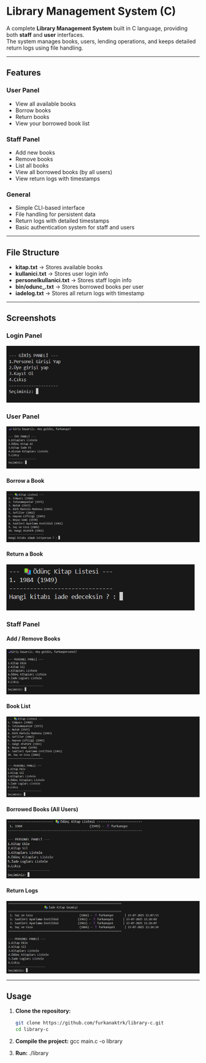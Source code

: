 
# Library Management System (C)

A complete **Library Management System** built in C language, providing both **staff** and **user** interfaces.  
The system manages books, users, lending operations, and keeps detailed return logs using file handling.

---

## Features
### User Panel
- View all available books
- Borrow books
- Return books
- View your borrowed book list

### Staff Panel
- Add new books
- Remove books
- List all books
- View all borrowed books (by all users)
- View return logs with timestamps

### General
- Simple CLI-based interface
- File handling for persistent data
- Return logs with detailed timestamps
- Basic authentication system for staff and users

---

## File Structure
- **kitap.txt** → Stores available books  
- **kullanici.txt** → Stores user login info  
- **personelkullanici.txt** → Stores staff login info  
- **bin/odunc_<username>.txt** → Stores borrowed books per user  
- **iadelog.txt** → Stores all return logs with timestamp  

---

## Screenshots

### Login Panel
![Login Panel](screenshots/1.png)

### User Panel
![User Panel](screenshots/3.png)
#### Borrow a Book
![Borrow Book](screenshots/4.png)

#### Return a Book
![Return Book](screenshots/8.png)

### Staff Panel
#### Add / Remove Books
![Staff Panel](screenshots/2.png)

#### Book List
![Book List](screenshots/5.png)

#### Borrowed Books (All Users)
![Borrowed Books](screenshots/6.png)

#### Return Logs
![Return Logs](screenshots/7.png)

---

## Usage
1. **Clone the repository:**
   ```bash
   git clone https://github.com/furkanaktrk/library-c.git
   cd library-c
2. **Compile the project:**
   gcc main.c -o library
  
3. **Run:**
   ./library
